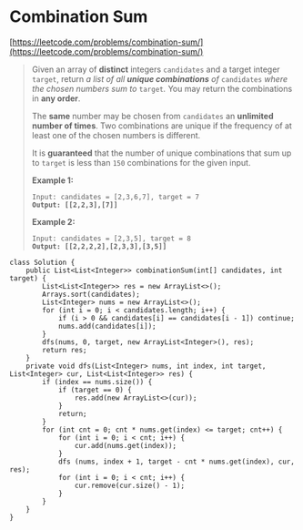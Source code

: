 # Combination Sum

[https://leetcode.com/problems/combination-sum/](https://leetcode.com/problems/combination-sum/)

> Given an array of **distinct** integers `candidates` and a target integer `target`, return _a list of all **unique combinations** of_ `candidates` _where the chosen numbers sum to_ `target`_._ You may return the combinations in **any order**.
>
> The **same** number may be chosen from `candidates` an **unlimited number of times**. Two combinations are unique if the frequency of at least one of the chosen numbers is different.
>
> It is **guaranteed** that the number of unique combinations that sum up to `target` is less than `150` combinations for the given input.
>
> &#x20;
>
> **Example 1:**
>
> <pre><code>Input: candidates = [2,3,6,7], target = 7
> <strong>Output: [[2,2,3],[7]]</strong></code></pre>
>
>
>
> **Example 2:**
>
> <pre><code>Input: candidates = [2,3,5], target = 8
> <strong>Output: [[2,2,2,2],[2,3,3],[3,5]]</strong></code></pre>

```
class Solution {
    public List<List<Integer>> combinationSum(int[] candidates, int target) {
        List<List<Integer>> res = new ArrayList<>();
        Arrays.sort(candidates);
        List<Integer> nums = new ArrayList<>();
        for (int i = 0; i < candidates.length; i++) {
            if (i > 0 && candidates[i] == candidates[i - 1]) continue;
            nums.add(candidates[i]);
        }
        dfs(nums, 0, target, new ArrayList<Integer>(), res);
        return res;
    } 
    private void dfs(List<Integer> nums, int index, int target, List<Integer> cur, List<List<Integer>> res) {
        if (index == nums.size()) {
            if (target == 0) {
                res.add(new ArrayList<>(cur));
            }
            return;
        }
        for (int cnt = 0; cnt * nums.get(index) <= target; cnt++) {
            for (int i = 0; i < cnt; i++) {
                cur.add(nums.get(index));
            }
            dfs (nums, index + 1, target - cnt * nums.get(index), cur, res);
            for (int i = 0; i < cnt; i++) {
                cur.remove(cur.size() - 1);
            }
        }
    } 
}
```
